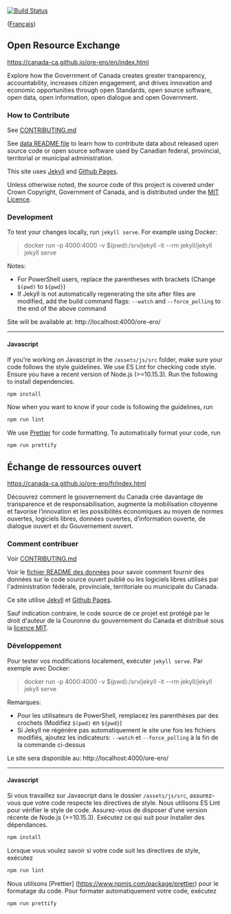 [![Build Status](https://travis-ci.org/canada-ca/ore-ero.svg?branch=master)](https://travis-ci.org/canada-ca/ore-ero)

([Français](#échange-de-ressources-ouvert))

## Open Resource Exchange

https://canada-ca.github.io/ore-ero/en/index.html

Explore how the Government of Canada creates greater transparency, accountability, increases citizen engagement, and drives innovation and economic opportunities through open Standards, open source software, open data, open information, open dialogue and open Government.

### How to Contribute

See [CONTRIBUTING.md](CONTRIBUTING.md)

See [data README file](_data) to learn how to contribute data about released open source code or open source software used by Canadian federal, provincial, territorial or municipal administration.

This site uses [Jekyll](https://jekyllrb.com/) and [Github Pages](https://pages.github.com/).

Unless otherwise noted, the source code of this project is covered under Crown Copyright, Government of Canada, and is distributed under the [MIT Licence](LICENSE.txt).

### Development

To test your changes locally, run `jekyll serve`. For example using Docker:

> docker run -p 4000:4000 -v $(pwd):/srv/jekyll -it --rm jekyll/jekyll jekyll serve

Notes:
- For PowerShell users, replace the parentheses with brackets (Change `$(pwd)` to `${pwd}`)
- If Jekyll is not automatically regenerating the site after files are modified, add the build command flags: `--watch` and `--force_polling` to the end of the above command

Site will be available at: http://localhost:4000/ore-ero/
______________________

#### Javascript

If you're working on Javascript in the `/assets/js/src` folder, make sure your code follows the style guidelines. We use ES Lint for checking code style. Ensure you have a recent version of Node.js (>=10.15.3). Run the following to install dependencies. 

``` bash
npm install
```

Now when you want to know if your code is following the guidelines, run 
``` bash
npm run lint
```

We use [Prettier](https://www.npmjs.com/package/prettier) for code formatting. To automatically format your code, run
```bash
npm run prettify
```

## Échange de ressources ouvert

https://canada-ca.github.io/ore-ero/fr/index.html

Découvrez comment le gouvernement du Canada crée davantage de transparence et de responsabilisation, augmente la mobilisation citoyenne et favorise l’innovation et les possibilités économiques au moyen de normes ouvertes, logiciels libres, données ouvertes, d’information ouverte, de dialogue ouvert et du Gouvernement ouvert.

### Comment contribuer

Voir [CONTRIBUTING.md](CONTRIBUTING.md)

Voir le [fichier README des données](_data) pour savoir comment fournir des données sur le code source ouvert publié ou les logiciels libres utilisés par l'administration fédérale, provinciale, territoriale ou municipale du Canada.

Ce site utilise [Jekyll](https://jekyllrb.com/) et [Github Pages](https://pages.github.com/).

Sauf indication contraire, le code source de ce projet est protégé par le droit d'auteur de la Couronne du gouvernement du Canada et distribué sous la [licence MIT](LICENSE.txt).

### Développement

Pour tester vos modifications localement, exécuter `jekyll serve`. Par exemple avec Docker:

> docker run -p 4000:4000 -v $(pwd):/srv/jekyll -it --rm jekyll/jekyll jekyll serve

Remarques:
- Pour les utilisateurs de PowerShell, remplacez les parenthèses par des crochets (Modifiez `$(pwd)` en `${pwd}`)
- Si Jekyll ne régénère pas automatiquement le site une fois les fichiers modifiés, ajoutez les indicateurs: `--watch` et `--force_polling` à la fin de la commande ci-dessus

Le site sera disponible au: http://localhost:4000/ore-ero/
______________________

#### Javascript

Si vous travaillez sur Javascript dans le dossier `/assets/js/src`, assurez-vous que votre code respecte les directives de style. Nous utilisons ES Lint pour vérifier le style de code. Assurez-vous de disposer d'une version récente de Node.js (>=10.15.3). Exécutez ce qui suit pour installer des dépendances. 

``` bash
npm install
```

Lorsque vous voulez savoir si votre code suit les directives de style, exécutez
``` bash
npm run lint
```

Nous utilisons [Prettier] (https://www.npmjs.com/package/prettier) pour le formatage du code. Pour formater automatiquement votre code, exécutez
```bash
npm run prettify
```